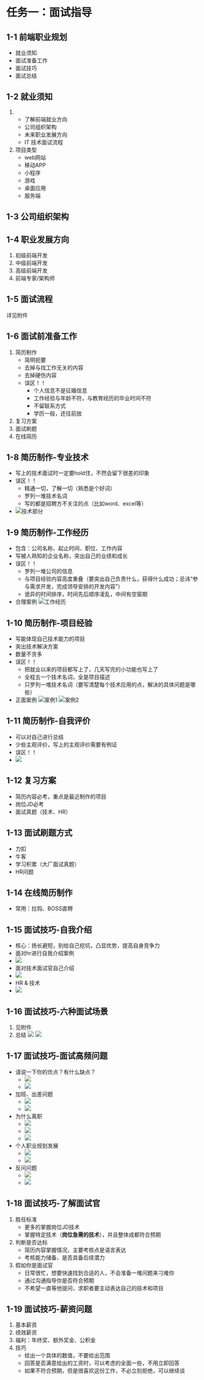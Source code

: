 # 任务一：面试指导
## 1-1  前端职业规划
- 就业须知
- 面试准备工作
- 面试技巧
- 面试总结

## 1-2 就业须知
1. 
   - 了解前端就业方向
   - 公司组织架构
   - 未来职业发展方向
   - IT 技术面试流程
2. 项目类型
   - web网站
   - 移动APP
   - 小程序
   - 游戏
   - 桌面应用
   - 服务端

## 1-3 公司组织架构

## 1-4 职业发展方向

1. 初级前端开发
2. 中级前端开发
3. 高级前端开发
4. 前端专家/架构师

## 1-5 面试流程
 详见附件

## 1-6 面试前准备工作
1. 简历制作
   - 简明扼要
   - 去掉与找工作无关的内容
   - 去掉硬伤内容
   - 误区！！
     - 个人信息不是征婚信息
     - 工作经验与年龄不符，与教育经历的毕业时间不符
     - 不留联系方式
     - 学历一般，还往前放
2. 复习方案
3. 面试刷题
4. 在线简历

## 1-8 简历制作-专业技术
- 写上的技术面试时一定要hold住，不然会留下很差的印象
- 误区！！
  - 精通一切，了解一切（熟悉是个好词）
  - 罗列一堆技术名词 
  - 写的都是招聘方不关注的点（比如word、excel等）
- ![技术部分](./技术部分.png)

## 1-9 简历制作-工作经历
- 包含：公司名称、起止时间、职位、工作内容
- 写被人熟知的企业名称，突出自己的业绩和成长
- 误区！！
  - 罗列一堆公司的信息
  - 与项目经验内容高度重叠（要突出自己负责什么，获得什么成功；忌讳“参与需求开发，完成领导安排的开发内容”）
  - 诡异的时间排序，时间先后顺序凌乱，中间有空窗期
- 合理案例
![工作经历](工作经历.png)

## 1-10 简历制作-项目经验
- 写能体现自己技术能力的项目
- 突出技术解决方案
- 数量不贪多
- 误区！！
  - 把就业以来的项目都写上了，几天写完的小功能也写上了
  - 全程五一个技术名词，全是项目描述
  - 只罗列一堆技术名词（要写清楚每个技术应用的点，解决的具体问题是哪些）
- 正面案例
![案例1](./项目经验1.png)
![案例2](项目经验2.png)

## 1-11 简历制作-自我评价
- 可以对自己进行总结
- 少些主观评价，写上的主观评价需要有例证
- 误区！！
- ![](自我评价误区.png)

## 1-12 复习方案
- 简历内容必考，重点是最近制作的项目
- 岗位JD必考
- 面试真题（技术、HR）

## 1-13 面试刷题方式
- 力扣
- 牛客
- 学习积累（大厂面试真题）
- HR问题

## 1-14 在线简历制作
- 常用：拉钩、BOSS直聘

## 1-15 面试技巧-自我介绍
- 核心：扬长避短，别给自己挖坑，凸显优势，提高自身竞争力
- 面对hr进行自我介绍案例
- ![](自我介绍1.png)
- 面对技术面试官自己介绍
- ![](自我介绍2.png)
- HR & 技术
- ![](自我介绍3.png)

## 1-16 面试技巧-六种面试场景
1. 见附件
2. 总结
   ![](面试技巧总结1.png)
   ![](面试技巧总结2.png)

## 1-17 面试技巧-面试高频问题
- 请说一下你的优点？有什么缺点？
  - ![](./优点1.png)
  - ![](缺点1.png)
- 加班、出差问题
  - ![](加班.png)
  - ![](加班出差.png)
- 为什么离职
  - ![](离职1.png)
  - ![](离职2.png)
  - ![](离职3.png)
- 个人职业规划发展
  - ![](职业发展1.png)
  - ![](职业发展2.png)
- 反问问题
  - ![](反问问题1.png)
  - ![](反问问题2.png)

## 1-18 面试技巧-了解面试官
1. 胜任标准
   - 更多的掌握岗位JD技术
   - 掌握特定技术（**岗位急需的技术**），并且整体成都符合预期
2. 判断是否达标
   - 简历内容掌握情况，主要考核点是语言表达
   - 考核能力储备、是否具备后续潜力
3. 假如你是面试官
   - 日常很忙，想要快速找到合适的人，不会准备一堆问题来刁难你
   - 通过沟通指导你是否符合预期
   - 不希望一直等他提问，求职者要主动表达自己的技术和项目

## 1-19 面试技巧-薪资问题
1. 基本薪资
2. 绩效薪资
3. 福利：年终奖、额外奖金、公积金
4. 技巧
   - 给出一个具体的数值，不要给出范围
   - 回答是否满意给出的工资时，可以考虑的全面一些，不用立即回答
   - 如果不符合预期，但是很喜欢这份工作，不必立刻拒绝，可以继续谈